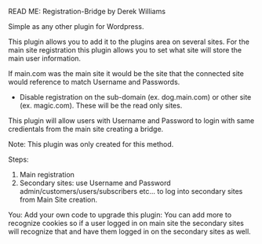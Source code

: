READ ME:
Registration-Bridge by Derek Williams

Simple as any other plugin for Wordpress.

This plugin allows you to add it to the plugins area on several sites.  For the main site registration this plugin allows you to set what site will store the main user information.


If main.com was the main site it would be the site that the connected site would reference to match Username and Passwords.
- Disable registration on the sub-domain (ex. dog.main.com) or other site (ex. magic.com).  These will be the read only sites.

This plugin will allow users with Username and Password to login with same credientals from the main site creating a bridge.

Note:  This plugin was only created for this method.

Steps:
1. Main registration
2. Secondary sites: use Username and Password admin/customers/users/subscribers etc... to log into secondary sites from Main Site creation.

You:
Add your own code to upgrade this plugin: You can add more to recognize cookies so if a user logged in on main site the secondary sites will recognize that and have them logged in on the secondary sites as well.
